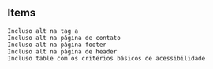 ## Items

    Incluso alt na tag a
    Incluso alt na página de contato
    Incluso alt na página footer
    Incluso alt na página de header
    Incluso table com os critérios básicos de acessibilidade



